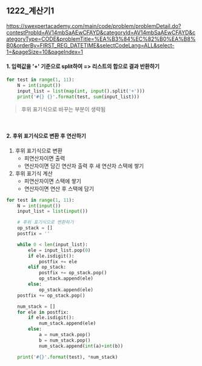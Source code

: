 ## 1222_계산기1

https://swexpertacademy.com/main/code/problem/problemDetail.do?contestProbId=AV14mbSaAEwCFAYD&categoryId=AV14mbSaAEwCFAYD&categoryType=CODE&problemTitle=%EA%B3%84%EC%82%B0%EA%B8%B0&orderBy=FIRST_REG_DATETIME&selectCodeLang=ALL&select-1=&pageSize=10&pageIndex=1



#### 1. 입력값을 '+' 기준으로 split하여 => 리스트의 합으로 결과 반환하기

```python
for test in range(1, 11):
    N = int(input())
    input_list = list(map(int, input().split('+')))
    print('#{} {}'.format(test, sum(input_list)))
```

> 후위 표기식으로 바꾸는 부분이 생략됨

​				  

#### 2. 후위 표기식으로 변환 후 연산하기

1. 후위 표기식으로 변환
   - 피연산자이면 출력
   - 연산자이면 담긴 연산자 출력 후 새 연산자 스택에 쌓기
2. 후위 표기식 계산
   - 피연산자이면 스택에 쌓기
   - 연산자이면 연산 후 스택에 담기

```python
for test in range(1, 11):
    N = int(input())
    input_list = list(input())

    # 후위 표기식으로 변환하기
    op_stack = []
    postfix = ''

    while 0 < len(input_list):
        ele = input_list.pop(0)
        if ele.isdigit():
            postfix += ele
        elif op_stack:
            postfix += op_stack.pop()
            op_stack.append(ele)
        else:
            op_stack.append(ele)
    postfix += op_stack.pop()

    num_stack = []
    for ele in postfix:
        if ele.isdigit():
            num_stack.append(ele)
        else:
            a = num_stack.pop()
            b = num_stack.pop()
            num_stack.append(int(a)+int(b))

    print('#{}'.format(test), *num_stack)
```







